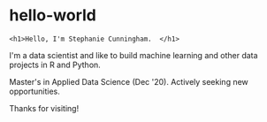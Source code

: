 # hello-world


	<h1>Hello, I'm Stephanie Cunningham.  </h1>
I'm a data scientist and like to build machine learning and other data projects in R and Python.

Master's in Applied Data Science (Dec '20).  Actively seeking new opportunities.

Thanks for visiting!
